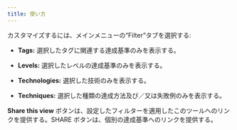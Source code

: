```yaml
---
title: 使い方
---
```

カスタマイズするには、メインメニューの“Filter”タブを選択する:

- **Tags:** 選択したタグに関連する達成基準のみを表示する。

- **Levels:** 選択したレベルの達成基準のみを表示する。

- **Technologies:** 選択した技術のみを表示する。

- **Techniques:** 選択した種類の達成方法及び／又は失敗例のみを表示する。

**Share this view** ボタンは、設定したフィルターを適用したこのツールへのリンクを提供する。SHARE ボタンは、個別の達成基準へのリンクを提供する。
